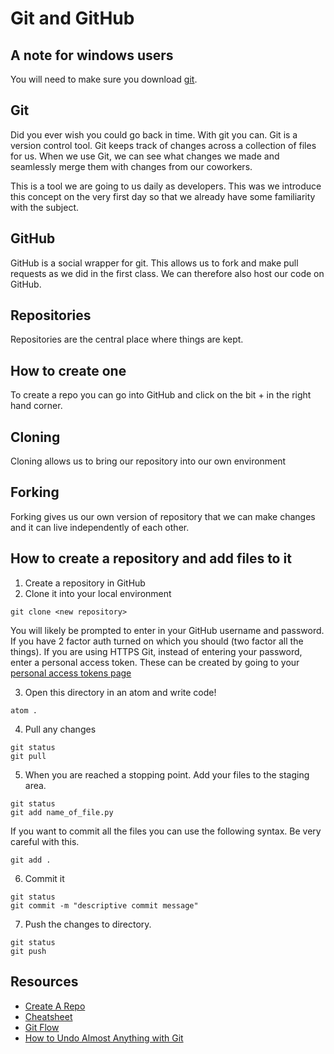 # Git and GitHub

## A note for windows users
You will need to make sure you download [git](https://git-scm.com/).

## Git
Did you ever wish you could go back in time. With git you can. Git is a version control tool. Git keeps track of changes across a collection of files for us. When we use Git, we can see what changes we made and seamlessly merge them with changes from our coworkers.

This is a tool we are going to us daily as developers. This was we introduce this concept on the very first day so that we already have some familiarity with the subject.

## GitHub
GitHub is a social wrapper for git. This allows us to fork and make pull requests as we did in the first class. We can therefore also host our code on GitHub.

## Repositories
Repositories are the central place where things are kept.

## How to create one
To create a repo you can go into GitHub and click on the bit + in the right hand corner.

## Cloning
Cloning allows us to bring our repository into our own environment

## Forking
Forking gives us our own version of repository that we can make changes and it can live independently of each other.

## How to create a repository and add files to it
1. Create a repository in GitHub
2. Clone it into your local environment
```
git clone <new repository>
```
You will likely be prompted to enter in your GitHub username and password. If you have 2 factor auth turned on which you should (two factor all the things). If you are using HTTPS Git, instead of entering your password, enter a personal access token. These can be created by going to your
[personal access tokens page](https://github.com/settings/tokens)

3. Open this directory in an atom and write code!
```
atom .
```
4. Pull any changes
```
git status
git pull
```
5.  When you are reached a stopping point. Add your files to the staging area.
```
git status
git add name_of_file.py
```
If you want to commit all the files you can use the following syntax. Be very careful with this.

```
git add .
```
6. Commit it
```
git status
git commit -m "descriptive commit message"
```
7. Push the changes to directory.
```
git status
git push
```

## Resources
- [Create A Repo](https://help.github.com/articles/create-a-repo/)
- [Cheatsheet](https://git.generalassemb.ly/ga-wdi-lessons/git-intro/blob/master/cheatsheet.md)
- [Git Flow](https://guides.github.com/introduction/flow/)
- [How to Undo Almost Anything with Git](https://blog.github.com/2015-06-08-how-to-undo-almost-anything-with-git/)
